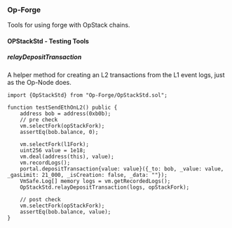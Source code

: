 ### Op-Forge 

Tools for using forge with OpStack chains. 

#### OPStackStd - Testing Tools 

##### relayDepositTransaction 
A helper method for creating an L2 transactions from the L1 event logs, just as the Op-Node does. 

```solidity
import {OpStackStd} from "Op-Forge/OpStackStd.sol";

function testSendEthOnL2() public {
    address bob = address(0xb0b);
    // pre check
    vm.selectFork(opStackFork);
    assertEq(bob.balance, 0);
    
    vm.selectFork(l1Fork);
    uint256 value = 1e18;
    vm.deal(address(this), value);
    vm.recordLogs();
    portal.depositTransaction{value: value}({_to: bob, _value: value, _gasLimit: 21_000, _isCreation: false, _data: ""});
    VmSafe.Log[] memory logs = vm.getRecordedLogs();
    OpStackStd.relayDepositTransaction(logs, opStackFork);

    // post check
    vm.selectFork(opStackFork);
    assertEq(bob.balance, value);
}
```